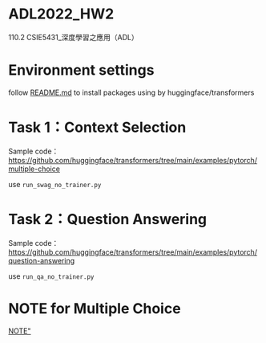 # ADL2022_HW2
110.2 CSIE5431_深度學習之應用（ADL）

# Environment settings

follow [README.md](https://github.com/huggingface/transformers/tree/main/examples) to install packages using by huggingface/transformers

# Task 1：Context Selection

Sample code：https://github.com/huggingface/transformers/tree/main/examples/pytorch/multiple-choice

use ```run_swag_no_trainer.py```

# Task 2：Question Answering
Sample code：https://github.com/huggingface/transformers/tree/main/examples/pytorch/question-answering

use ```run_qa_no_trainer.py```


# NOTE for Multiple Choice

[NOTE"](./%5BNOTE%5D%20PARACONFIG.py)